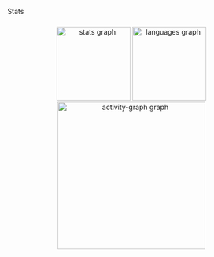 <p align="left">Stats</p>

###

<div align="center">
  <img src="https://github-readme-stats.vercel.app/api?username=ferreiraanderson86&hide_title=false&hide_rank=false&show_icons=true&include_all_commits=true&count_private=true&disable_animations=false&theme=gruvbox&locale=en&hide_border=false&order=1" height="150" alt="stats graph"  />
  <img src="https://github-readme-stats.vercel.app/api/top-langs?username=ferreiraanderson86&locale=en&hide_title=false&layout=compact&card_width=320&langs_count=5&theme=gruvbox&hide_border=false&order=2" height="150" alt="languages graph"  />
  <img src="https://github-readme-activity-graph.vercel.app/graph?username=ferreiraanderson86&radius=16&theme=gruvbox&area=true&order=5" height="300" alt="activity-graph graph"  />
</div>

###
